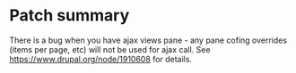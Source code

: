 # Patch summary

There is a bug when you have ajax views pane - any pane cofing overrides (items per page, etc) will not be used for ajax call.
See https://www.drupal.org/node/1910608 for details.
